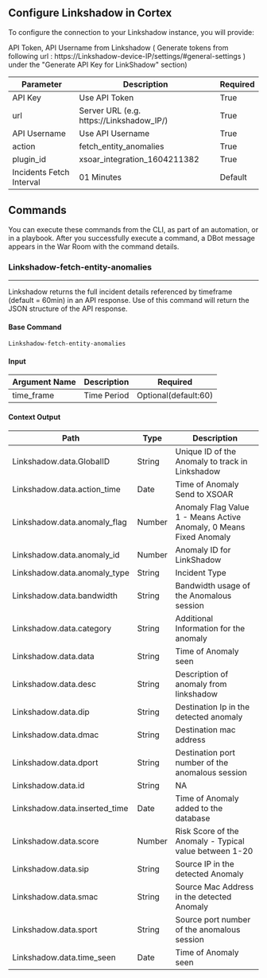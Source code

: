 ## Configure Linkshadow in Cortex


To configure the connection to your Linkshadow instance, you will provide:

API Token, API Username from Linkshadow  ( Generate tokens from following url : https://Linkshadow-device-IP/settings/#general-settings ) under the "Generate API Key for LinkShadow" section)


| **Parameter** | **Description** | **Required** |
| --- | --- | --- |
| API Key | Use API Token  | True |
| url | Server URL \(e.g. https://Linkshadow_IP/) | True |
| API Username | Use API Username | True |
| action | fetch_entity_anomalies | True |
| plugin_id | xsoar_integration_1604211382 | True |
| Incidents Fetch Interval | 01 Minutes | Default |


## Commands

You can execute these commands from the CLI, as part of an automation, or in a playbook. After you successfully execute a command, a DBot message appears in the War Room with the command details.

### Linkshadow-fetch-entity-anomalies

***
Linkshadow returns the full incident details referenced by timeframe (default = 60min) in an API response. Use of this command will return the JSON structure of the API response. 

#### Base Command

`Linkshadow-fetch-entity-anomalies`

#### Input

| **Argument Name** | **Description** | **Required** |
| --- | --- | --- |
| time_frame | Time Period | Optional(default:60) | 

#### Context Output

| **Path** | **Type** | **Description** |
| --- | --- | --- |
| Linkshadow.data.GlobalID | String | Unique ID of the Anomaly to track in Linkshadow | 
| Linkshadow.data.action_time | Date | Time of Anomaly Send to XSOAR | 
| Linkshadow.data.anomaly_flag | Number | Anomaly Flag Value 1 - Means Active Anomaly, 0 Means Fixed Anomaly | 
| Linkshadow.data.anomaly_id | Number | Anomaly ID for LinkShadow |
| Linkshadow.data.anomaly_type| String | Incident Type |
| Linkshadow.data.bandwidth| String | Bandwidth usage of the Anomalous session |
| Linkshadow.data.category| String | Additional Information for the anomaly |
| Linkshadow.data.data | String | Time of Anomaly seen |
| Linkshadow.data.desc | String | Description of anomaly from linkshadow |
| Linkshadow.data.dip | String | Destination Ip in the detected anomaly |
| Linkshadow.data.dmac | String | Destination mac address |
| Linkshadow.data.dport | String | Destination port number of the anomalous session |
| Linkshadow.data.id | String | NA |
| Linkshadow.data.inserted_time | Date | Time of Anomaly added to the database |
| Linkshadow.data.score | Number | Risk Score of the Anomaly - Typical value between 1-20 |
| Linkshadow.data.sip | String | Source IP in the detected Anomaly |
| Linkshadow.data.smac | String | Source Mac Address in the detected Anomaly |
| Linkshadow.data.sport | String | Source port number of the anomalous session |
| Linkshadow.data.time_seen |Date | Time of Anomaly seen |